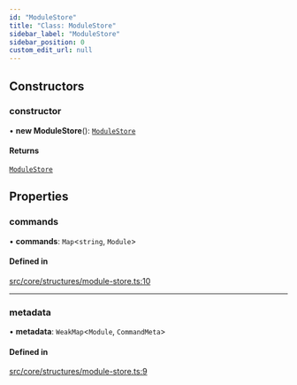 ```yaml
---
id: "ModuleStore"
title: "Class: ModuleStore"
sidebar_label: "ModuleStore"
sidebar_position: 0
custom_edit_url: null
---
```


## Constructors

### constructor

• **new ModuleStore**(): [`ModuleStore`](ModuleStore.md)

#### Returns

[`ModuleStore`](ModuleStore.md)

## Properties

### commands

• **commands**: `Map`<`string`, `Module`\>

#### Defined in

[src/core/structures/module-store.ts:10](https://github.com/sern-handler/handler/blob/2106522/src/core/structures/module-store.ts#L10)

___

### metadata

• **metadata**: `WeakMap`<`Module`, `CommandMeta`\>

#### Defined in

[src/core/structures/module-store.ts:9](https://github.com/sern-handler/handler/blob/2106522/src/core/structures/module-store.ts#L9)
